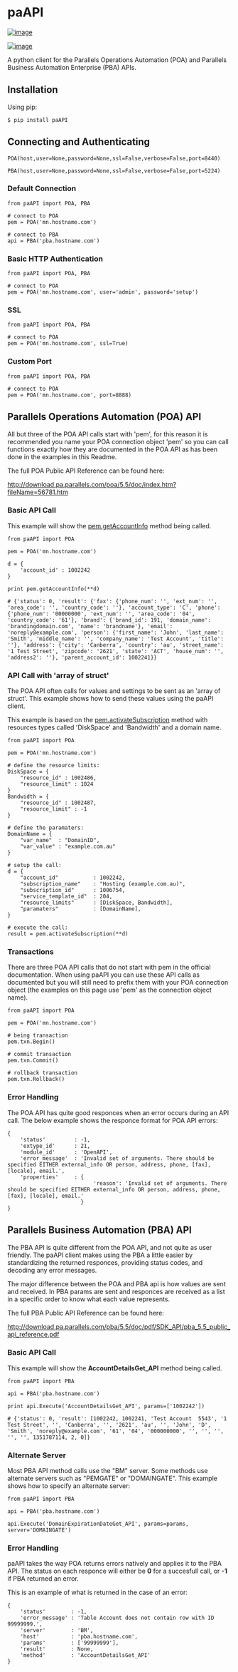 paAPI
=====

[![image](https://pypip.in/v/paAPI/badge.png)](https://crate.io/packages/paAPI)

[![image](https://pypip.in/d/paAPI/badge.png)](https://crate.io/packages/paAPI)

A python client for the Parallels Operations Automation (POA) and
Parallels Business Automation Enterprise (PBA) APIs.

Installation
------------

Using pip:

    $ pip install paAPI

Connecting and Authenticating
-----------------------------

``` {.sourceCode .python}
POA(host,user=None,password=None,ssl=False,verbose=False,port=8440)

PBA(host,user=None,password=None,ssl=False,verbose=False,port=5224)
```

### Default Connection

``` {.sourceCode .python}
from paAPI import POA, PBA

# connect to POA
pem = POA('mn.hostname.com')

# connect to PBA
api = PBA('pba.hostname.com')
```

### Basic HTTP Authentication

``` {.sourceCode .python}
from paAPI import POA, PBA

# connect to POA 
pem = POA('mn.hostname.com', user='admin', password='setup')
```

### SSL

``` {.sourceCode .python}
from paAPI import POA, PBA

# connect to POA 
pem = POA('mn.hostname.com', ssl=True)
```

### Custom Port

``` {.sourceCode .python}
from paAPI import POA, PBA

# connect to POA 
pem = POA('mn.hostname.com', port=8888)
```

Parallels Operations Automation (POA) API
-----------------------------------------

All but three of the POA API calls start with 'pem', for this reason it
is recommended you name your POA connection object 'pem' so you can call
functions exactly how they are documented in the POA API as has been
done in the examples in this Readme.

The full POA Public API Reference can be found here:

<http://download.pa.parallels.com/poa/5.5/doc/index.htm?fileName=56781.htm>

### Basic API Call

This example will show the
[pem.getAccountInfo](http://download.pa.parallels.com/poa/5.5/doc/7915.htm)
method being called.

``` {.sourceCode .python}
from paAPI import POA

pem = POA('mn.hostname.com')

d = {
    'account_id' : 1002242
}

print pem.getAccountInfo(**d)

# {'status': 0, 'result': {'fax': {'phone_num': '', 'ext_num': '', 'area_code': '', 'country_code': ''}, 'account_type': 'C', 'phone': {'phone_num': '00000000', 'ext_num': '', 'area_code': '04', 'country_code': '61'}, 'brand': {'brand_id': 191, 'domain_name': 'brandingdomain.com', 'name': 'brandname'}, 'email': 'noreply@example.com', 'person': {'first_name': 'John', 'last_name': 'Smith', 'middle_name': '', 'company_name': 'Test Account', 'title': ''}, 'address': {'city': 'Canberra', 'country': 'au', 'street_name': '1 Test Street', 'zipcode': '2621', 'state': 'ACT', 'house_num': '', 'address2': ''}, 'parent_account_id': 1002241}}
```

### API Call with 'array of struct'

The POA API often calls for values and settings to be sent as an 'array
of struct'. This example shows how to send these values using the paAPI
client.

This example is based on the
[pem.activateSubscription](http://download.pa.parallels.com/poa/5.5/doc/39160.htm)
method with resources types called 'DiskSpace' and 'Bandwidth' and a
domain name.

``` {.sourceCode .python}
from paAPI import POA

pem = POA('mn.hostname.com')

# define the resource limits:
DiskSpace = {
    "resource_id" : 1002486,
    "resource_limit" : 1024
}
Bandwidth = {
    "resource_id" : 1002487,
    "resource_limit" : -1
}

# define the paramaters:
DomainName = {
    "var_name"  : "DomainID",
    "var_value" : "example.com.au"
}

# setup the call:
d = {
    "account_id"           : 1002242,
    "subscription_name"    : "Hosting (example.com.au)",
    "subscription_id"      : 1006754,
    "service_template_id"  : 204,
    "resource_limits"      : [DiskSpace, Bandwidth],
    "paramaters"           : [DomainName],
}

# execute the call:
result = pem.activateSubscription(**d)
```

### Transactions

There are three POA API calls that do not start with pem in the official
documentation. When using paAPI you can use these API calls as
documented but you will still need to prefix them with your POA
connection object (the examples on this page use 'pem' as the connection
object name).

``` {.sourceCode .python}
from paAPI import POA

pem = POA('mn.hostname.com')

# being transaction
pem.txn.Begin()

# commit transaction
pem.txn.Commit()

# rollback transaction
pem.txn.Rollback()
```

### Error Handling

The POA API has quite good responces when an error occurs during an API
call. The below example shows the responce format for POA API errors:

``` {.sourceCode .python}
{
    'status'         : -1, 
    'extype_id'      : 21, 
    'module_id'      : 'OpenAPI', 
    'error_message'  : 'Invalid set of arguments. There should be specified EITHER external_info OR person, address, phone, [fax], [locale], email.', 
    'properties'     : { 
                           'reason': 'Invalid set of arguments. There should be specified EITHER external_info OR person, address, phone, [fax], [locale], email.'
                       }
}
```

Parallels Business Automation (PBA) API
---------------------------------------

The PBA API is quite different from the POA API, and not quite as user
friendly. The paAPI client makes using the PBA a little easier by
standardizing the returned responces, providing status codes, and
decoding any error messages.

The major difference between the POA and PBA api is how values are sent
and received. In PBA params are sent and responces are received as a
list in a specific order to know what each value represents.

The full PBA Public API Reference can be found here:

<http://download.pa.parallels.com/pba/5.5/doc/pdf/SDK_API/pba_5.5_public_api_reference.pdf>

### Basic API Call

This example will show the **AccountDetailsGet\_API** method being
called.

``` {.sourceCode .python}
from paAPI import PBA

api = PBA('pba.hostname.com')

print api.Execute('AccountDetailsGet_API', params=['1002242'])

# {'status': 0, 'result': [1002242, 1002241, 'Test Account  5543', '1 Test Street', '', 'Canberra', '', '2621', 'au', '', 'John', 'D', 'Smith', 'noreply@example.com', '61', '04', '000000000', '', '', '', '', '', 1351787114, 2, 0]}
```

### Alternate Server

Most PBA API method calls use the "BM" server. Some methods use
alternate servers such as "PEMGATE" or "DOMAINGATE". This example shows
how to specify an alternate server:

``` {.sourceCode .python}
from paAPI import PBA

api = PBA('pba.hostname.com')

api.Execute('DomainExpirationDateGet_API', params=params, server='DOMAINGATE')
```

### Error Handling

paAPI takes the way POA returns errors natively and applies it to the
PBA API. The status on each responce will either be **0** for a
succesfull call, or **-1** if PBA returned an error.

This is an example of what is returned in the case of an error:

``` {.sourceCode .python}
{
    'status'        : -1, 
    'error_message' : 'Table Account does not contain row with ID 99999999.', 
    'server'        : 'BM', 
    'host'          : 'pba.hostname.com', 
    'params'        : ['99999999'], 
    'result'        : None, 
    'method'        : 'AccountDetailsGet_API'
}
```
